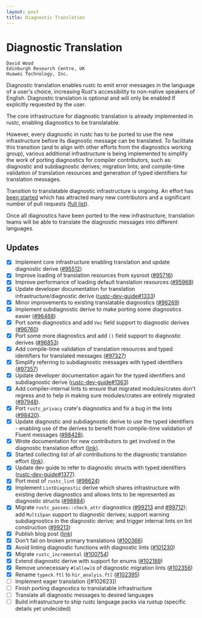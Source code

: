 ```yaml
---
layout: post
title: Diagnostic Translation
---
```


# Diagnostic Translation
```
David Wood
Edinburgh Research Centre, UK
Huawei Technology, Inc.
```

Diagnostic translation enables rustc to emit error messages in the language of
a user's choice, increasing Rust's accessibility to non-native speakers of
English. Diagnostic translation is optional and will only be enabled if
explicitly requested by the user.

The core infrastructure for diagnostic translation is already implemented in
rustc, enabling diagnostics to be translatable.

However, every diagnostic in rustc has to be ported to use the new
infrastructure before its diagnostic message can be translated. To facilitate
this transition (and to align with other efforts from the diagnostics working
group), various additional infrastructure is being implemented to simplify the
work of porting diagnostics for compiler contributors, such as: diagnostic and
subdiagnostic derives; migration lints; and compile-time validation of
translation resources and generation of typed identifiers for translation
messages.

Transition to translatable diagnostic infrastructure is ongoing. An effort has
[been started][blog_post] which has attracted many new contributors and a
significant number of pull requests ([full list][prs]).

Once all diagnostics have been ported to the new infrastructure, translation
teams will be able to translate the diagnostic messages into different
languages.

## Updates
- [x] Implement core infrastructure enabling translation and update diagnostic
      derive ([#95512])
- [x] Improve loading of translation resources from sysroot ([#95716])
- [x] Improve performance of loading default translation resources ([#95968])
- [x] Update developer documentation for translation infrastructure/diagnostic
      derive ([rustc-dev-guide#1333])
- [x] Minor improvements to existing translatable diagnostics ([#96269])
- [x] Implement subdiagnostic derive to make porting some diagnostics easier
      ([#96468])
- [x] Port some diagnostics and add `Vec` field support to diagnostic derives
      ([#96760])
- [x] Port some more diagnostics and add `()` field support to diagnostic
      derives ([#96853])
- [x] Add compile-time validation of translation resources and typed
      identifiers for translated messages ([#97327])
- [x] Simplify referring to subdiagnostic messages with typed identifiers
      ([#97357])
- [x] Update developer documentation again for the typed identifiers and
      subdiagnostic derive ([rustc-dev-guide#1363])
- [x] Add compiler-internal lints to ensure that migrated modules/crates don't
      regress and to help in making sure modules/crates are entirely migrated
      ([#97948]).
- [x] Port `rustc_privacy` crate's diagnostics and fix a bug in the lints
      ([#98420]).
- [x] Update diagnostic and subdiagnostic derive to use the typed identifiers -
      enabling use of the derives to benefit from compile-time validation of
      Fluent messages ([#98428]).
- [x] Wrote documentation for new contributors to get involved in the
      diagnostic translation effort ([link][intro_doc]).
- [x] Started collecting list of all contributions to the diagnostic
      translation effort ([link][contributions_doc]).
- [x] Update dev guide to refer to diagnostic structs with typed identifiers
      ([rustc-dev-guide#1377]).
- [x] Port most of `rustc_lint` ([#98624])
- [x] Implement `LintDiagnostic` derive which shares infrastructure with
      existing derive diagnostics and allows lints to be represented as
      diagnostic structs ([#98884])
- [x] Migrate `rustc_passes::check_attr` diagnostics ([#99213] and [#99712]);
      add `MultiSpan` support to diagnostic derives; support warning
      subdiagnostics in the diagnostic derive; and trigger internal lints on
      lint construction ([#99213])
- [x] Publish blog post ([link][blog_post])
- [x] Don't fail on broken primary translations ([#100366])
- [x] Avoid linting diagnostic functions with diagnostic lints ([#101230])
- [x] Migrate `rustc_incremental` ([#100754])
- [x] Extend diagnostic derive with support for enums ([#102189])
- [x] Remove unnecessary `#[allow]`s of diagnostic migration lints ([#102356])
- [x] Rename `typeck.ftl` to `hir_analyis.ftl` ([#102395])
- [ ] Implement eager translation ([#102623])
- [ ] Finish porting diagnostics to translatable infrastructure
- [ ] Translate all diagnostic messages to desired languages
- [ ] Build infrastructure to ship rustc language packs via rustup (specific
      details yet undecided)

[#95512]: https://github.com/rust-lang/rust/pull/95512
[#95716]: https://github.com/rust-lang/rust/pull/95716
[#95968]: https://github.com/rust-lang/rust/pull/95968
[#96269]: https://github.com/rust-lang/rust/pull/96269
[#96468]: https://github.com/rust-lang/rust/pull/96468
[#96760]: https://github.com/rust-lang/rust/pull/96760
[#96853]: https://github.com/rust-lang/rust/pull/96853
[#97327]: https://github.com/rust-lang/rust/pull/97327
[#97357]: https://github.com/rust-lang/rust/pull/97357
[#97948]: https://github.com/rust-lang/rust/pull/97948
[#98420]: https://github.com/rust-lang/rust/pull/98420
[#98428]: https://github.com/rust-lang/rust/pull/98428
[#98624]: https://github.com/rust-lang/rust/pull/98624
[#98884]: https://github.com/rust-lang/rust/pull/98884
[#99213]: https://github.com/rust-lang/rust/pull/99213
[#99712]: https://github.com/rust-lang/rust/pull/99712
[#100366]: https://github.com/rust-lang/rust/pull/100366
[#101230]: https://github.com/rust-lang/rust/pull/101230
[#100754]: https://github.com/rust-lang/rust/pull/100754
[#102189]: https://github.com/rust-lang/rust/pull/102189
[#102356]: https://github.com/rust-lang/rust/pull/102356
[#102395]: https://github.com/rust-lang/rust/pull/102395
[rustc-dev-guide#1333]: https://github.com/rust-lang/rustc-dev-guide/pull/1333
[rustc-dev-guide#1363]: https://github.com/rust-lang/rustc-dev-guide/pull/1363
[rustc-dev-guide#1377]: https://github.com/rust-lang/rustc-dev-guide/pull/1377
[intro_doc]: https://hackmd.io/@davidtwco/Bk0wTF2u5
[contributions_doc]: https://hackmd.io/@davidtwco/rkXSbLg95
[blog_post]: https://blog.rust-lang.org/inside-rust/2022/08/16/diagnostic-effort.html
[prs]: https://github.com/rust-lang/rust/pulls?q=is%3Apr+sort%3Aupdated-desc+label%3AA-translation+-label%3Arollup

